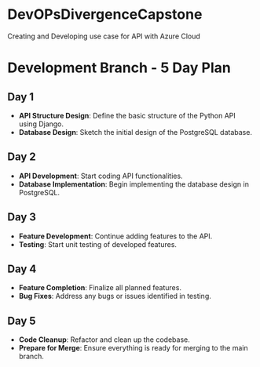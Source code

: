 # DevOPsDivergenceCapstone
Creating and Developing use case for API with Azure Cloud

# Development Branch - 5 Day Plan

## Day 1
- **API Structure Design**: Define the basic structure of the Python API using Django.
- **Database Design**: Sketch the initial design of the PostgreSQL database.

## Day 2
- **API Development**: Start coding API functionalities.
- **Database Implementation**: Begin implementing the database design in PostgreSQL.

## Day 3
- **Feature Development**: Continue adding features to the API.
- **Testing**: Start unit testing of developed features.

## Day 4
- **Feature Completion**: Finalize all planned features.
- **Bug Fixes**: Address any bugs or issues identified in testing.

## Day 5
- **Code Cleanup**: Refactor and clean up the codebase.
- **Prepare for Merge**: Ensure everything is ready for merging to the main branch.
